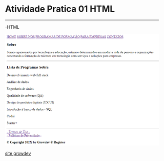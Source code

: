 ﻿# Atividade Pratica 01 HTML
 ---

-HTML 

![imagem do projeto](./image.png)

[site growdev](https://www.growdev.com.br/)
